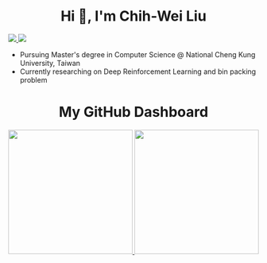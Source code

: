 <h1 align="center">Hi 👋, I'm Chih-Wei Liu</h1>

<a href="https://www.linkedin.com/in/chih-wei-liu-27458b339/">
    <img src="https://img.shields.io/badge/-Linkedin-blue?style=flat-square&logo=linkedin&logoColor=white">
</a>
<a href="mailto:p76121039@gs.ncku.edu.tw">
    <img src="https://img.shields.io/badge/-Email-red?style=flat-square&logo=gmail&logoColor=white">
</a>

* Pursuing Master's degree in Computer Science @ National Cheng Kung University, Taiwan
* Currently researching on Deep Reinforcement Learning and bin packing problem
  
<h1 align="center">My GitHub Dashboard</h1>

<!-- use %20 to replace space in the URL -->
<div align="center">
  <a href="https://github-readme-stats-jeepway.vercel.app/api?username=JeepWay&show_icons=true&hide_rank=true&count_private=true&hide=contribs&theme=nord&include_all_commits=true&custom_title=GitHub%20Stats">
    <img height="250" src="https://github-readme-stats-jeepway.vercel.app/api?username=JeepWay&show_icons=true&hide_rank=true&count_private=true&hide=contribs&theme=nord&include_all_commits=true&custom_title=GitHub%20Stats">
  </a>
  <a href="https://github-readme-stats-jeepway.vercel.app/api/top-langs?username=JeepWay&show_icons=true&locale=en&layout=donut&langs_count=6&hide=Jupyter%20Notebook,HTML,CSS&size_weight=0.5&count_weight=0.5">
    <img height="250" src="https://github-readme-stats.vercel.app/api/top-langs?username=JeepWay&show_icons=true&locale=en&layout=donut&langs_count=6&hide=Jupyter%20Notebook,HTML,CSS&size_weight=0.5&count_weight=0.5">
  </a>
</div>
